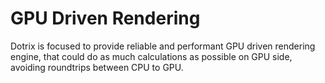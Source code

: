 # GPU Driven Rendering

Dotrix is focused to provide reliable and performant GPU driven rendering engine,
that could do as much calculations as possible on GPU side, avoiding
roundtrips between CPU to GPU.
